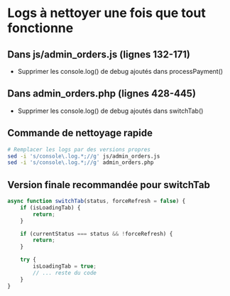 # Logs à nettoyer une fois que tout fonctionne

## Dans js/admin_orders.js (lignes 132-171)
- Supprimer les console.log() de debug ajoutés dans processPayment()

## Dans admin_orders.php (lignes 428-445)
- Supprimer les console.log() de debug ajoutés dans switchTab()

## Commande de nettoyage rapide
```bash
# Remplacer les logs par des versions propres
sed -i 's/console\.log.*;//g' js/admin_orders.js
sed -i 's/console\.log.*;//g' admin_orders.php
```

## Version finale recommandée pour switchTab
```javascript
async function switchTab(status, forceRefresh = false) {
    if (isLoadingTab) {
        return;
    }

    if (currentStatus === status && !forceRefresh) {
        return;
    }

    try {
        isLoadingTab = true;
        // ... reste du code
    }
}
```
